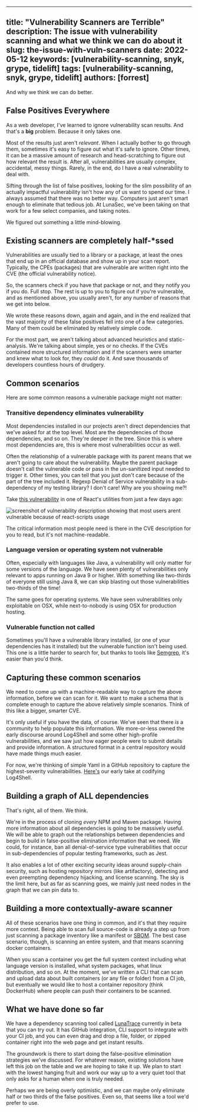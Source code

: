<!--
  ~ Copyright by LunaSec (owned by Refinery Labs, Inc)
  ~
  ~ Licensed under the Creative Commons Attribution-ShareAlike 4.0 International
  ~ (the "License"); you may not use this file except in compliance with the
  ~ License. You may obtain a copy of the License at
  ~
  ~ https://creativecommons.org/licenses/by-sa/4.0/legalcode
  ~
  ~ See the License for the specific language governing permissions and
  ~ limitations under the License.
  ~
-->
---
title: "Vulnerability Scanners are Terrible"
description: The issue with vulnerability scanning and what we think we can do about it
slug: the-issue-with-vuln-scanners
date: 2022-05-12
keywords: [vulnerability-scanning, snyk, grype, tidelift]
tags: [vulnerability-scanning, snyk, grype, tidelift]
authors: [forrest]
---

And why we think we can do better.
## False Positives Everywhere
As a web developer, I've learned to ignore vulnerability scan results. And that's a **big** problem. Because it only takes one.

Most of the results just aren't
*relevant*. When I actually bother to go through them, sometimes it's easy to figure out what it's safe to ignore.
Other times, it can be a massive amount of research and head-scratching to figure out how relevant the result is. After all, vulnerabilities are
usually complex, accidental, messy things. Rarely, in the end, do I have a real vulnerability to deal with.

<!--truncate-->

Sifting through the list of false positives, looking
for the slim possibility of an actually impactful vulnerability isn't how any of us want to spend our time. I always assumed
that there was no better way. Computers just aren't smart enough to eliminate that tedious job. At LunaSec,
we've been taking on that work for a few select companies, and taking notes.

We figured out something a little mind-blowing.

## Existing scanners are completely half-*ssed

Vulnerabilities are usually tied to a library or a package, at least the ones that end up in an official database and show up in your scan report.
Typically, the CPEs (packages) that are vulnerable are written right into the CVE (the official vulnerability notice).

So, the scanners check if you have that package or not, and they notify you if you do.  Full stop. The rest is up to you
to figure out if you're vulnerable, and as mentioned above, you usually aren't, for any number of reasons that we get into below.

We wrote these reasons down, again and again, and in the end realized that the vast majority of these false positives fell into one of a few categories.
Many of them could be eliminated by relatively simple code.

For the most part, we aren't talking about advanced heuristics and static-analysis.
We're talking about simple, yes or no checks. If the CVEs contained more structured information and if the scanners were smarter and knew what to
look for, they *could* do it. And save thousands of developers countless hours of drudgery.

## Common scenarios

Here are some common reasons a vulnerable package might not matter:

### Transitive dependency eliminates vulnerability
Most dependencies installed in our projects aren't direct dependencies that we've asked for at the top level. Most are the dependencies of those dependencies, and so on.
They're deeper in the tree. Since this is where most dependencies are, this is where most vulnerabilities occur as well.

Often the relationship of a vulnerable package with its parent means that we aren't going to care about the vulnerability.
Maybe the parent package doesn't call the vulnerable code or pass in the un-sanitized input needed to trigger it. Other times,
you can tell that you just don't care because of the part of the tree included it. Regexp Denial of Service vulnerability in a sub-dependency of my testing
library? I don't care! Why are you showing me?!

Take [this vulnerability](https://nvd.nist.gov/vuln/detail/CVE-2021-24033)
in one of React's utilities from just a few days ago:

![screenshot of vulnerability description showing that most users arent vulnerable because of react-scripts usage](/img/react-vuln.png)

The critical information most people need is there in the CVE description for you to read, but it's not machine-readable.

### Language version or operating system not vulnerable
Often, especially with languages like Java, a vulnerability will only matter for some versions of the language.  We have seen plenty 
of vulnerabilities only relevant to apps running on Java 9 or higher. With something like two-thirds of everyone still using Java 8,
we can skip blasting out those vulnerabilities two-thirds of the time! 

The same goes for operating systems. We have seen vulnerabilities only exploitable on OSX, while next-to-nobody is using OSX
for production hosting.

### Vulnerable function not called
Sometimes you'll have a vulnerable library installed, (or one of your dependencies has it installed) but the vulnerable function
isn't being used.  This one is a little harder to search for, but thanks to tools like [Semgrep](https://semgrep.dev/), it's easier than you'd think.

## Capturing these common scenarios

We need to come up with a machine-readable way to capture the above information, before we can scan for it.
We want to make a schema that is complete enough to capture the above relatively simple scenarios. Think of this like a bigger, smarter 
CVE. 

It's only useful if you have the data, of course. We've seen that there *is* a community to help populate this information. 
We more-or-less owned the early discourse around Log4Shell and some other high-profile vulnerabilities, and we saw just how eager 
people were to submit details and provide information. A structured format in a central repository would have made things much easier.

For now, we're thinking of simple Yaml in a GitHub repository to capture the highest-severity vulnerabilities. [Here's](https://github.com/lunasec-io/lunasec/blob/master/guides/LUNATOPIC-20220422-1-TEST-TOPIC/metadata.yaml) our early take
at codifying Log4Shell. 

## Building a graph of ALL dependencies
That's right, all of them. We think. 

We're in the process of cloning *every* NPM and Maven package. Having more information about all dependencies is going to be massively useful.
We will be able to graph out the relationships between dependencies and begin to build in false-positive elimination information that we need.
We could, for instance, ban all denial-of-service type vulnerabilities that occur in sub-dependencies of popular testing frameworks, such as Jest.

It also enables a lot of other exciting security ideas around supply-chain security, such as hosting repository mirrors (like artifactory), 
detecting and even preempting dependency hijacking, and license scanning.  The sky is the limit here, but as far as scanning goes,
we mainly just need nodes in the graph that we can pin data to.

## Building a more contextually-aware scanner

All of these scenarios have one thing in common, and it's that they require more context. Being able to scan full source-code is already a step up
from just scanning a package inventory like a manifest or [SBOM](https://www.ntia.gov/SBOM).  The best case scenario, though, is scanning an entire system, and that means scanning docker containers.  

When you scan a container you get the full system context including what language version is installed, what system packages, what linux distribution, and so on.
At the moment, we've written a CLI that can scan and upload data about built containers (or any file or folder) from a CI job, but eventually
we would like to host a container repository (think DockerHub) where people can push their containers to be scanned. 

## What we have done so far
We have a dependency scanning tool called [LunaTrace](https://lunatrace.lunasec.io/) currently in beta that you can try out.  It has GitHub integration, 
CLI support to integrate with your CI job, and you can even drag and drop a file, folder, or zipped container right into the web page and get instant results. 

The groundwork is there to start doing the false-positive elimination strategies we've discussed. For whatever reason, existing solutions 
have left this job on the table and we are hoping to take it up.
We plan to start with the lowest hanging fruit and work our way up to a very quiet tool that only asks for a human when one is truly needed. 

Perhaps we are being overly optimistic, and we can maybe only eliminate half or two thirds of the false positives. Even so, that seems 
like a tool we'd prefer to use.

